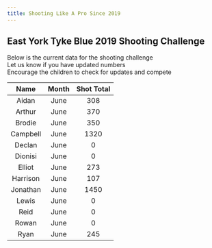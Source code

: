 ```yaml
---
title: Shooting Like A Pro Since 2019
---
```



## East York Tyke Blue 2019 Shooting Challenge

Below is the current data for the shooting challenge  
Let us know if you have updated numbers  
Encourage the children to check for updates and compete


| Name     | Month | Shot Total |
|:--------:|:-----:|:----------:|
| Aidan    | June  | 308        |
| Arthur   | June  | 370       |
| Brodie   | June  | 350        |
| Campbell     | June  | 1320      |
| Declan     | June  | 0        |
| Dionisi     | June  | 0        |
| Elliot     | June  | 273        |
| Harrison     | June  | 107        |
| Jonathan     | June  | 1450        |
| Lewis     | June  | 0        |
| Reid     | June  | 0        |
| Rowan     | June  | 0        |
| Ryan     | June  | 245        |
